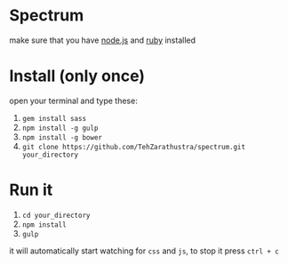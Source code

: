# Spectrum
make sure that you have [node.js](https://nodejs.org/en/) and [ruby](https://www.ruby-lang.org/en/downloads/) installed

# Install (only once)
open your terminal and type these:

1. `gem install sass`
2. `npm install -g gulp`
3. `npm install -g bower`
4. `git clone https://github.com/TehZarathustra/spectrum.git your_directory`

# Run it
1. `cd your_directory`
2. `npm install`
3. `gulp`

it will automatically start watching for `css` and `js`, to stop it press `ctrl + c`
